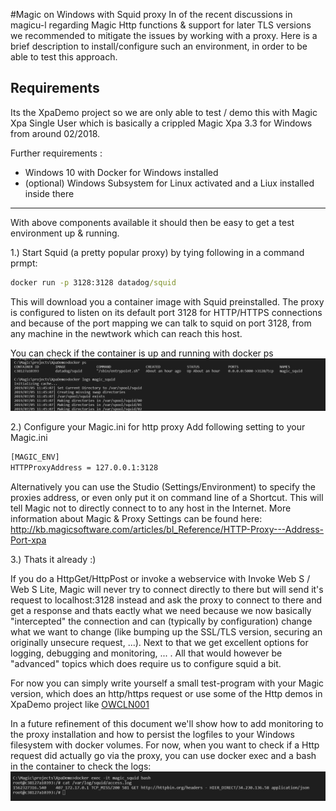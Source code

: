 #Magic on Windows with Squid proxy
In of the recent discussions in magicu-l regarding Magic Http functions & support for later TLS versions we recommended to mitigate the issues by working with a proxy. Here is a brief description to install/configure such an environment, in order to be able to test this approach. 


## Requirements
Its the XpaDemo project so we are only able to test / demo this with Magic Xpa Single User which is basically a crippled Magic Xpa 3.3 for Windows from around 02/2018. 

Further requirements :
+ Windows 10 with Docker for Windows installed
+ (optional) Windows Subsystem for Linux activated and a Liux installed inside there

---

With above components available it should then be easy to get a test environment up & running.  

1.) Start Squid (a pretty popular proxy) by tying following in a command prmpt: 
```cmd
docker run -p 3128:3128 datadog/squid
```
This will download you a container image with Squid preinstalled. The proxy is configured to listen on its default port 3128 for HTTP/HTTPS connections and because of the port mapping we can talk to squid on port 3128, from any machine in the newtwork which can reach this host. 

You can check if the container is up and running with docker ps 
![docker ps](./XpaHttpProxy_Test01_squid%20started.png)

2.) Configure your Magic.ini for http proxy
Add following setting to your Magic.ini 
```cmd
[MAGIC_ENV]
HTTPProxyAddress = 127.0.0.1:3128
``` 
 
Alternatively you can use the Studio (Settings/Environment) to specify the proxies address, or even only put it on command line of a Shortcut. 
This will tell Magic not to directly connect to to any host in the Internet. More information about Magic & Proxy Settings can be found here: http://kb.magicsoftware.com/articles/bl_Reference/HTTP-Proxy---Address-Port-xpa 

3.) Thats it already :) 

If you do a HttpGet/HttpPost or invoke a webservice with Invoke Web S / Web S Lite, Magic will never try to connect directly to there but will send it's request to localhost:3128 instead and ask the proxy to connect to there and get a response and thats eactly what we need because we now basically "intercepted" the connection and can (typically by configuration) change what we want to change (like bumping up the SSL/TLS version, securing an originally unsecure request, ...). Next to that we get excellent options for logging, debugging and monitoring, ... . All that would however be "advanced" topics which does require us to configure squid a bit.  

For now you can simply write yourself a small test-program with your Magic version, which does an http/https request or use some of the Http demos in XpaDemo project like [OWCLN001](./Mitigate_Magic_TLS_Issues.md) 

In a future refinement of this document we'll show how to add monitoring to the proxy installation and how to persist the logfiles to your Windows filesystem with docker volumes. For now, when you want to check if a Http request did actually go via the proxy, you can use docker exec and a bash in the container to check the logs: 
![check squid access log](./XpaHttpProxy_Test02_squidlogs.png) 






